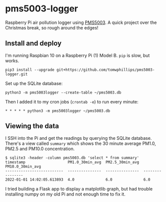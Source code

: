 # pms5003-logger

Raspberry Pi air pollution logger using [PMS5003](https://shop.pimoroni.com/products/pms5003-particulate-matter-sensor-with-cable).
A quick project over the Christmas break, so rough around the edges!

## Install and deploy

I'm running Raspbian 10 on a Raspberry Pi (1) Model B. `pip` is slow, but works.

```
pip3 install --upgrade git+https://github.com/tomwphillips/pms5003-logger.git
```

Set up the SQLite database:

```
python3 -m pms5003logger --create-table ~/pms5003.db
```

Then I added it to my cron jobs (`crontab -e`) to run every minute:

```
* * * * * python3 -m pms5003logger ~/pms5003.db
```

## Viewing the data

I SSH into the Pi and get the readings by querying the SQLite database.
There's a view called `summary` which shows the 30 minute average PM1.0, PM2.5 and PM10.0 concentration.

```
$ sqlite3 -header -column pms5003.db 'select * from summary'
timestamp                   PM1.0_30min_avg  PM2.5_30min_avg  PM10.0_30min_avg
--------------------------  ---------------  ---------------  ----------------
2022-01-01 14:02:05.613893  4.0              6.0              6.0
```

I tried building a Flask app to display a matplotlib graph, but had trouble installing numpy on my old Pi and not enough time to fix it.
